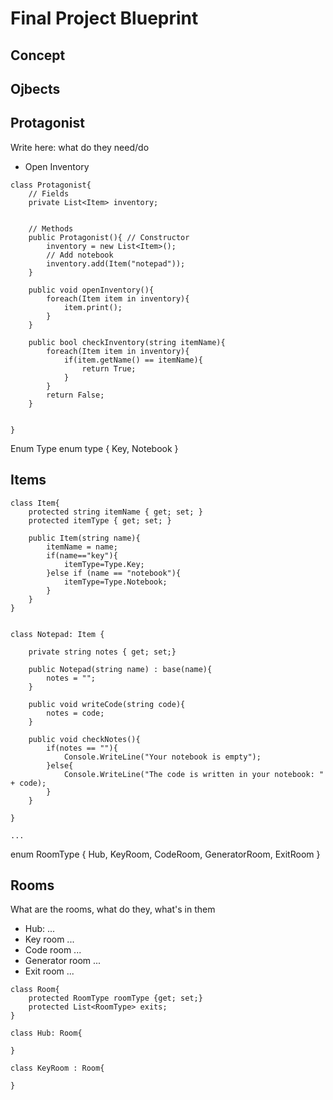 # Final Project Blueprint

## Concept






## Ojbects

Protagonist
----
Write here: what do they need/do
- Open Inventory

```
class Protagonist{
    // Fields
    private List<Item> inventory; 


    // Methods
    public Protagonist(){ // Constructor
        inventory = new List<Item>();
        // Add notebook
        inventory.add(Item("notepad"));
    }

    public void openInventory(){
        foreach(Item item in inventory){
            item.print();
        }
    }

    public bool checkInventory(string itemName){
        foreach(Item item in inventory){
            if(item.getName() == itemName){
                return True;
            }
        }
        return False;
    }


}

```

Enum Type
enum type {
    Key,
    Notebook
}


Items
-----

```
class Item{
    protected string itemName { get; set; }
    protected itemType { get; set; }

    public Item(string name){
        itemName = name;
        if(name=="key"){
            itemType=Type.Key;
        }else if (name == "notebook"){
            itemType=Type.Notebook;
        }
    }
}


class Notepad: Item {

    private string notes { get; set;}

    public Notepad(string name) : base(name){
        notes = "";
    }

    public void writeCode(string code){
        notes = code;
    }

    public void checkNotes(){
        if(notes == ""){
            Console.WriteLine("Your notebook is empty");
        }else{
            Console.WriteLine("The code is written in your notebook: " + code);
        }
    }

}

...

```

enum RoomType {
    Hub,
    KeyRoom,
    CodeRoom,
    GeneratorRoom,
    ExitRoom
}

Rooms
-----
What are the rooms, what do they, what's in them
- Hub: ...
- Key room ...
- Code room ...
- Generator room ...
- Exit room ...

```
class Room{
    protected RoomType roomType {get; set;}
    protected List<RoomType> exits;
}

class Hub: Room{

}

class KeyRoom : Room{
    
}

```